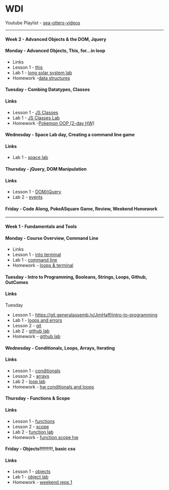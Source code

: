 # WDI 

Youtube Playlist - [sea-otters-videos](https://www.youtube.com/watch?v=N9loxFU1StY&list=PL51l5r1uFLPONhbfRMnxSuITtHDzwJ09t)

___

#### Week 2 - Advanced Objects & the DOM, Jquery

#### __Monday__ - Advanced Objects, This, for...in loop

* Links 
* Lesson 1 - [this](https://git.generalassemb.ly/JimHaff/Combining-datatypes/blob/master/README.md)
* Lab 1 - [long solar system lab](https://git.generalassemb.ly/WebDev-Connected-Classroom/solar-system-lab/blob/master/README.md)
* Homework -[data structures](https://git.generalassemb.ly/WebDev-Connected-Classroom/data-structures-hw)


#### __Tuesday__ - Combing Datatypes, Classes

#### Links 
* Lesson 1 - [JS Classes](https://git.generalassemb.ly/WebDev-Connected-Classroom/js-classes-2)
* Lab 1 - [JS Classes Lab](https://git.generalassemb.ly/WebDev-Connected-Classroom/js-classes-lab-2)
* Homework -[Pokemon OOP (2-day HW)](https://git.generalassemb.ly/WebDev-Connected-Classroom/oop-pokemon-2day-hw)

#### __Wednesday__ - Space Lab day, Creating a command line game

#### Links 

* Lab 1 - [space lab](https://git.generalassemb.ly/WebDev-Connected-Classroom/space-battle-all-day-lab/)

#### __Thursday__ - jQuery, DOM Manipulation

#### Links 

* Lesson 1 - [DOM/jQuery](https://git.generalassemb.ly/WebDev-Connected-Classroom/DOM-jQuery/blob/master/README.md)
* Lab 2 -    [events](https://git.generalassemb.ly/wdi-wc-march2018/jQuery-Events-Lab/blob/master/README.md)

#### __Friday__ - Code Along, PokeASquare Game, Review, Weekend Homework

___

#### Week 1 - Fundamentals and Tools

#### __Monday__ - Course Overview, Command Line

* Links 
* Lesson 1 - [into terminal](https://git.generalassemb.ly/WebDev-Connected-Classroom/intro-terminal)
* Lab 1 - [command line](https://git.generalassemb.ly/WebDev-Connected-Classroom/command-line-lab)
* Homework - [loops & terminal](https://git.generalassemb.ly/WebDev-Connected-Classroom/homework-loops-terminal/blob/master/README.md)


#### __Tuesday__ - Intro to Programming, Booleans, Strings, Loops, Github, OutComes

#### Links 

Tuesday
* Lesson 1 - https://git.generalassemb.ly/JimHaff/intro-to-programming
* Lab 1 - [loops and errors](https://git.generalassemb.ly/WebDev-Connected-Classroom/loops-and-errors/blob/master/README.md)
* Lesson 2 - [git](https://git.generalassemb.ly/WebDev-Connected-Classroom/github/blob/master/README.md)
* Lab 2 - [github lab](https://git.generalassemb.ly/WebDev-Connected-Classroom/git-github-lab/)
* Homework - [github lab](https://git.generalassemb.ly/WebDev-Connected-Classroom/git-github-lab/)



#### __Wednesday__ - Conditionals, Loops, Arrays, Iterating

#### Links 

* Lesson 1 -  [conditionals](https://git.generalassemb.ly/WebDev-Connected-Classroom/conditionals-and-loops/blob/master/README.md)
* Lesson 2 -  [arrays](https://git.generalassemb.ly/WebDev-Connected-Classroom/Arrays-iterating-over-them/blob/master/README.md)
* Lab 2 -     [loop lab](https://git.generalassemb.ly/WebDev-Connected-Classroom/loop-lab/blob/master/README.md)
* Homework - [hw conditionals and loops](https://git.generalassemb.ly/WebDev-Connected-Classroom/HW-Loops-Conditionals/blob/master/README.md)


#### __Thursday__ - Functions & Scope

#### Links 

* Lesson 1 -  [functions](https://git.generalassemb.ly/JimHaff/functions/blob/master/README.md)
* Lesson 2 -  [scope](https://git.generalassemb.ly/WebDev-Connected-Classroom/Scope)
* Lab 2 -     [function lab](https://git.generalassemb.ly/WebDev-Connected-Classroom/functions-lab/blob/master/README.md)
* Homework -  [function scope hw](https://git.generalassemb.ly/WebDev-Connected-Classroom/functions-scope-hw)



#### __Friday__ - Objects!!!!!!!!!, basic css

#### Links 


* Lesson 1 -  [objects](https://git.generalassemb.ly/WebDev-Connected-Classroom/Objects/blob/master/README.md)
* Lab 1 -  [object lab](https://git.generalassemb.ly/WebDev-Connected-Classroom/Objects-lab/blob/master/README.md)
* Homework - [weekend reps 1](https://git.generalassemb.ly/WebDev-Connected-Classroom/weekend-reps/)


